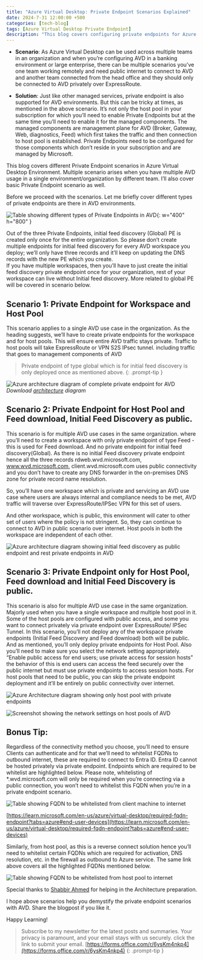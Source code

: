 ```yaml
---
title: "Azure Virtual Desktop: Private Endpoint Scenarios Explained"
date: 2024-7-31 12:00:00 +500
categories: [tech-blog]
tags: [Azure Virtual Desktop Private Endpoint]
description: "This blog covers configuring private endpoints for Azure Virtual Desktop, detailing scenarios and considerations for using public and private access"
---
```


* **Scenario**: As Azure Virtual Desktop can be used across multiple teams in an organization and when you’re configuring AVD in a banking environment or large enterprise, there can be multiple scenarios you’ve one team working remotely and need public internet to connect to AVD and another team connected from the head office and they should only be connected to AVD privately over ExpressRoute.

* **Solution**: Just like other managed services, private endpoint is also supported for AVD environments.
But this can be tricky at times, as mentioned in the above scenario. It’s not only the host pool in your subscription for which you’ll need to enable Private Endpoints but at the same time you’ll need to enable it for the managed components. The managed components are management plane for AVD (Broker, Gateway, Web, diagnostics, Feed) which first takes the traffic and then connection to host pool is established. Private Endpoints need to be configured for those components which don’t reside in your subscription and are managed by Microsoft.

This blog covers different Private Endpoint scenarios in Azure Virtual Desktop Environment. Multiple scenario arises when you have multiple AVD usage in a single environment/organization by different team. I’ll also cover basic Private Endpoint scenario as well.

Before we proceed with the scenarios. Let me briefly cover different types of private endpoints are there in AVD environments.

![Table showing different types of Private Endpoints in AVD](https://raw.githubusercontent.com/qureshiaquib/qureshiaquib.github.io/main/assets/31072024/avd-privateendpoints-table.jpg){: w="400" h="800" }


Out of the three Private Endpoints, initial feed discovery (Global) PE is created only once for the entire organization. So please don’t create multiple endpoints for initial feed discovery for every AVD workspace you deploy; we’ll only have three records and it’ll keep on updating the DNS records with the new PE which you create.\
If you have multiple workspaces, then you’ll have to just create the initial feed discovery private endpoint once for your organization, rest of your workspace can live without Initial feed discovery. More related to global PE will be covered in scenario below.

## Scenario 1: Private Endpoint for Workspace and Host Pool
This scenario applies to a single AVD use case in the organization. As the heading suggests, we’ll have to create private endpoints for the workspace and for host pools. This will ensure entire AVD traffic stays private. Traffic to host pools will take ExpressRoute or VPN S2S IPsec tunnel. including traffic that goes to management components of AVD
> Private endpoint of type global which is for initial feed discovery is only deployed once as mentioned above.
{: .prompt-tip }

![Azure architecture diagram of complete private endpoint for AVD](https://raw.githubusercontent.com/qureshiaquib/qureshiaquib.github.io/main/assets/31072024/end-to-end-private-endpoint.jpg)
_Download [architecture](https://github.com/qureshiaquib/qureshiaquib.github.io/raw/main/assets/31072024/avd.pptx) diagram_


## Scenario 2: Private Endpoint for Host Pool and Feed download, Initial Feed Discovery as public.
This scenario is for multiple AVD use cases in the same organization. where you’ll need to create a workspace with only private endpoint of type Feed - this is used for Feed download. And no private endpoint for initial feed discovery(Global).
As there is no initial Feed discovery private endpoint hence all the three records rdweb.wvd.microsoft.com, www.wvd.microsoft.com, client.wvd.microsoft.com uses public connectivity and you don’t have to create any DNS forwarder in the on-premises DNS zone for private record name resolution.

So, you’ll have one workspace which is private and servicing an AVD use case where users are always internal and compliance needs to be met, AVD traffic will traverse over ExpressRoute/IPSec VPN for this set of users.

And other workspace, which is public, this environment will cater to other set of users where the policy is not stringent.
So, they can continue to connect to AVD in public scenario over internet.
Host pools in both the workspace are independent of each other.

![Azure architecture diagram showing initial feed discovery as public endpoint and rest private endpoints in AVD](https://raw.githubusercontent.com/qureshiaquib/qureshiaquib.github.io/main/assets/31072024/initial-feed-discovery-public-endpoint.jpg)


## Scenario 3: Private Endpoint only for Host Pool, Feed download and Initial Feed Discovery is public.

This scenario is also for multiple AVD use case in the same organization. Majorly used when you have a single workspace and multiple host pool in it. Some of the host pools are configured with public access, and some you want to connect privately via private endpoint over ExpressRoute/ IPSec Tunnel. In this scenario, you’ll not deploy any of the workspace private endpoints (Initial Feed Discovery and Feed download) both will be public. And as mentioned, you’ll only deploy private endpoints for Host Pool. Also you’ll need to make sure you select the network setting appropriately.
“Enable public access for end users; use private access for session hosts” the behavior of this is end users can access the feed securely over the public internet but must use private endpoints to access session hosts.
 For host pools that need to be public, you can skip the private endpoint deployment and it’ll be entirely on public connectivity over internet.

![Azure Architecture diagram showing only host pool with private endpoints](https://raw.githubusercontent.com/qureshiaquib/qureshiaquib.github.io/main/assets/31072024/host-pool-private-endpoint.jpg)

![Screenshot showing the network settings on host pools of AVD](https://raw.githubusercontent.com/qureshiaquib/qureshiaquib.github.io/main/assets/31072024/enable-public-access-end-users-use-private-access-session-hosts.jpg)


## Bonus Tip:
Regardless of the connectivity method you choose, you’ll need to ensure Clients can authenticate and for that we’ll need to whitelist FQDNs to outbound internet, these are required to connect to Entra ID. Entra ID cannot be hosted privately via private endpoint. Endpoints which are required to be whitelist are highlighted below. Please note, whitelisting of *.wvd.microsoft.com will only be required when you’re connecting via a public connection, you won’t need to whitelist this FQDN when you’re in a private endpoint scenario.

![Table showing FQDN to be whitelisted from client machine to internet](https://raw.githubusercontent.com/qureshiaquib/qureshiaquib.github.io/main/assets/31072024/client-fqdn-whitelist.jpg)


[https://learn.microsoft.com/en-us/azure/virtual-desktop/required-fqdn-endpoint?tabs=azure#end-user-devices](https://learn.microsoft.com/en-us/azure/virtual-desktop/required-fqdn-endpoint?tabs=azure#end-user-devices)

Similarly, from host pool, as this is a reverse connect solution hence you’ll need to whitelist certain FQDNs which are required for activation, DNS resolution, etc. in the firewall as outbound to Azure service. The same link above covers all the highlighted FQDNs mentioned below.

![Table showing FQDN to be whitelisted from host pool to internet](https://raw.githubusercontent.com/qureshiaquib/qureshiaquib.github.io/main/assets/31072024/hostpool-whitelist.jpg)


Special thanks to [Shabbir Ahmed](https://www.linkedin.com/in/shabbir550/) for helping in the Architecture preparation.

I hope above scenarios help you demystify the private endpoint scenarios with AVD. Share the blogpost if you like it.

Happy Learning!

>Subscribe to my newsletter for the latest posts and summaries. Your privacy is paramount, and your email stays with us securely.
click the link to submit your email.
[https://forms.office.com/r/6ysKm4nkp4](https://forms.office.com/r/6ysKm4nkp4)
{: .prompt-tip }